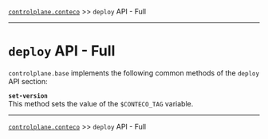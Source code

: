 [`controlplane.conteco`](../README.md) >> `deploy` API - Full

-----

# `deploy` API - Full

`controlplane.base` implements the following common methods of the `deploy` API section:

__`set-version`__  
This method sets the value of the `$CONTECO_TAG` variable.  

-----
[`controlplane.conteco`](../README.md) >> `deploy` API - Full
